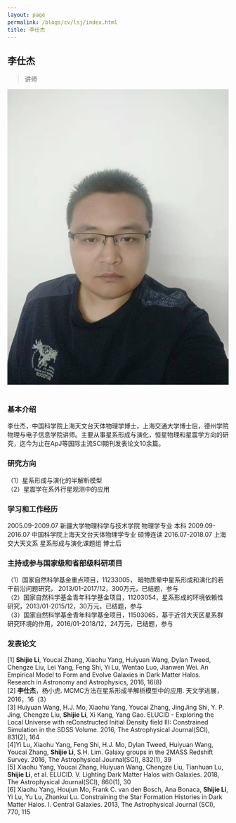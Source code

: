 ```yaml
---
layout: page
permalink: /blogs/cv/lsj/index.html
title: 李仕杰
---
```


## 李仕杰

>讲师

<center>
<img src = "/blogs/cv.ph/lsj.png">
</center>
<br>

### 基本介绍
李仕杰，中国科学院上海天文台天体物理学博士，上海交通大学博士后，德州学院物理与电子信息学院讲师。主要从事星系形成与演化，恒星物理和星震学方向的研究，迄今为止在ApJ等国际主流SCI期刊发表论文10余篇。
### 研究方向
（1）星系形成与演化的半解析模型<br>
（2）星震学在系外行星观测中的应用
### 学习和工作经历
2005.09-2009.07 新疆大学物理科学与技术学院 物理学专业 本科
2009.09-2016.07 中国科学院上海天文台天体物理学专业 硕博连读
2016.07-2018.07 上海交大天文系 星系形成与演化课题组 博士后

### 主持或参与国家级和省部级科研项目

（1）国家自然科学基金重点项目，11233005， 暗物质晕中星系形成和演化的若干前沿问题研究， 2013/01-2017/12，300万元，已结题，参与<br>
（2）国家自然科学基金青年科学基金项目，11203054，星系形成的环境依赖性研究，2013/01-2015/12，30万元，已结题，参与<br>
（3）国家自然科学基金青年科学基金项目，11503065，基于近邻大天区星系群研究环境的作用，2016/01-2018/12，24万元，已结题，参与<br>

### 发表论文
[1] **Shijie Li**, Youcai Zhang, Xiaohu Yang, Huiyuan Wang, Dylan Tweed, Chengze Liu, Lei Yang, Feng Shi, Yi Lu, Wentao Luo, Jianwen Wei. An Empirical Model to Form and Evolve Galaxies in Dark Matter Halos.
Research in Astronomy and Astrophysics, 2016, 16(8)<br>
[2] **李仕杰**，杨小虎. MCMC方法在星系形成半解析模型中的应用. 
天文学进展，2016，16（3）<br>
[3] Huiyuan Wang, H.J. Mo, Xiaohu Yang, Youcai Zhang, JingJing Shi, Y. P. Jing, Chengze Liu, **Shijie Li**, Xi Kang, Yang Gao. ELUCID - Exploring the Local Universe with reConstructed Initial Density field III: Constrained Simulation in the SDSS Volume. 2016, The Astrophysical Journal(SCI), 831(2), 164<br>
[4]Yi Lu, Xiaohu Yang, Feng Shi, H.J. Mo, Dylan Tweed, Huiyuan Wang, Youcai Zhang, **Shijie Li**, S.H. Lim. Galaxy groups in the 2MASS Redshift Survey. 2016, The Astrophysical Journal(SCI), 832(1), 39<br>
[5] Xiaohu Yang, Youcai Zhang, Huiyuan Wang, Chengze Liu, Tianhuan Lu, **Shijie Li**, et al. ELUCID. V. Lighting Dark Matter Halos with Galaxies. 2018, The Astrophysical Journal(SCI), 860(1), 30<br>
[6] Xiaohu Yang, Houjun Mo, Frank C. van den Bosch, Ana Bonaca, **Shijie Li**, Yi Lu, Yu Lu, Zhankui Lu. Constraining the Star Formation Histories in Dark Matter Halos. I. Central Galaxies. 2013, The Astrophysical Journal (SCI), 770, 115<br>

